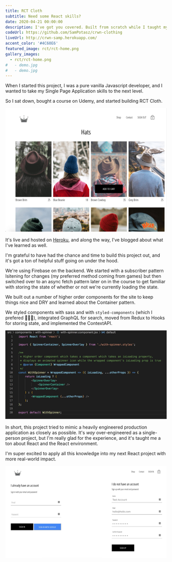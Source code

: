 ```yaml
---
title: RCT Cloth
subtitle: Need some React skills?
date: 2020-04-21 00:00:00
description: I've got you covered. Built from scratch while I taught myself the latest and greatest, this shop has everything from Redux to Hooks, Firebase to GraphQL, testing with Jest and Enzyme, plus a ton more.
codeUrl: https://github.com/SamPotasz/crwn-clothing
liveUrl: http://crwn-samp.herokuapp.com/
accent_color: '#4C60E6'
featured_image: rct/rct-home.png
gallery_images:
  - rct/rct-home.png
#   - demo.jpg
#   - demo.jpg
---
```


When I started this project, I was a pure vanilla Javascript developer, and I wanted to take my Single Page Application skills to the next level.

So I sat down, bought a course on Udemy, and started building RCT Cloth.

![](/images/projects/rct/rct-shop.jpg)

It's live and hosted on [Heroku](http://crwn-samp.herokuapp.com/), and along the way, I've blogged about what I've learned as well.

I'm grateful to have had the chance and time to build this project out, and it's got a ton of helpful stuff going on under the hood.

We're using Firebase on the backend. We started with a subscriber pattern lsitening for changes (my preferred method coming from games) but then switched over to an async fetch pattern later on in the course to get familiar with storing the state of whether or not we're currently loading the state.

We built out a number of higher order components for the site to keep things nice and DRY and learned about the Container pattern. 

We styled components with sass and with `styled-components` (which I prefered 🤷🏻‍♂️), integrated GraphQL for search, moved from Redux to Hooks for storing state, and implemented the ContextAPI.

![](/images/projects/rct/rct-hoc-code.jpg)

In short, this project tried to mimic a heavily engineered production application as closely as possible. It's *way* over-engineered as a single-person project, but I'm really glad for the experience, and it's taught me a ton about React and the React environment.

I'm super excited to apply all this knowledge into my next React project with more real-world impact.

![](/images/projects/rct/rct-signin.jpg)